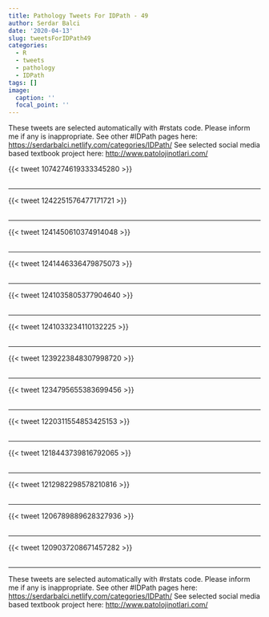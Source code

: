 ```yaml
---
title: Pathology Tweets For IDPath - 49
author: Serdar Balci
date: '2020-04-13'
slug: tweetsForIDPath49
categories:
  - R
  - tweets
  - pathology
  - IDPath
tags: []
image:
  caption: ''
  focal_point: ''
---
```



These tweets are selected automatically with #rstats code. Please inform me if any is inappropriate.
See other #IDPath pages here: https://serdarbalci.netlify.com/categories/IDPath/ 
See selected social media based textbook project here: http://www.patolojinotlari.com/

{{< tweet 1074274619333345280 >}}
<br>
<br>
<hr>
{{< tweet 1242251576477171721 >}}
<br>
<br>
<hr>
{{< tweet 1241450610374914048 >}}
<br>
<br>
<hr>
{{< tweet 1241446336479875073 >}}
<br>
<br>
<hr>
{{< tweet 1241035805377904640 >}}
<br>
<br>
<hr>
{{< tweet 1241033234110132225 >}}
<br>
<br>
<hr>
{{< tweet 1239223848307998720 >}}
<br>
<br>
<hr>
{{< tweet 1234795655383699456 >}}
<br>
<br>
<hr>
{{< tweet 1220311554853425153 >}}
<br>
<br>
<hr>
{{< tweet 1218443739816792065 >}}
<br>
<br>
<hr>
{{< tweet 1212982298578210816 >}}
<br>
<br>
<hr>
{{< tweet 1206789889628327936 >}}
<br>
<br>
<hr>
{{< tweet 1209037208671457282 >}}
<br>
<br>
<hr>


These tweets are selected automatically with #rstats code. Please inform me if any is inappropriate.
See other #IDPath pages here: https://serdarbalci.netlify.com/categories/IDPath/ 
See selected social media based textbook project here: http://www.patolojinotlari.com/
